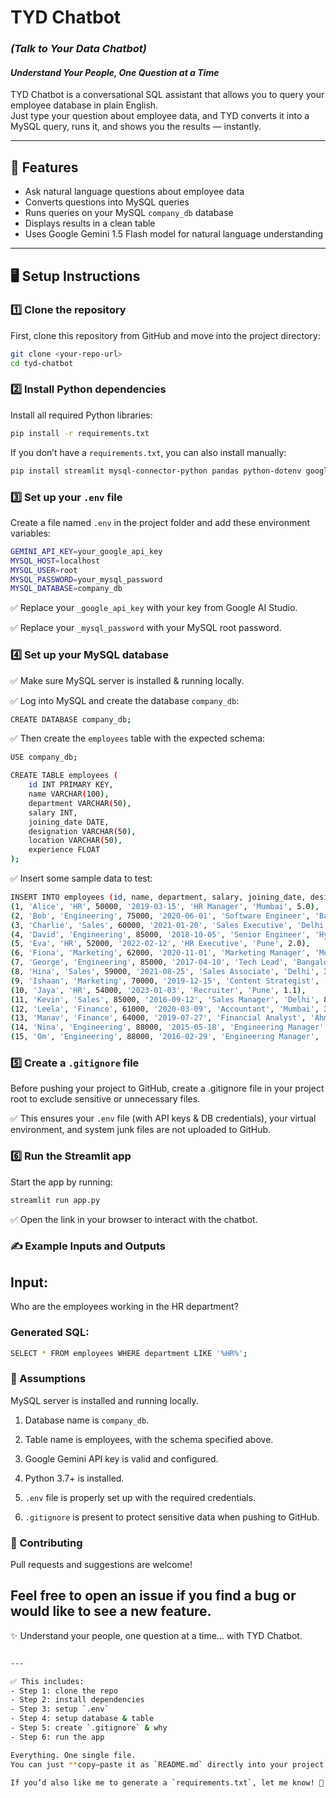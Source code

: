 # TYD Chatbot
### *(Talk to Your Data Chatbot)*
#### *Understand Your People, One Question at a Time*

TYD Chatbot is a conversational SQL assistant that allows you to query your employee database in plain English.  
Just type your question about employee data, and TYD converts it into a MySQL query, runs it, and shows you the results — instantly.

---

## 🚀 Features
- Ask natural language questions about employee data
- Converts questions into MySQL queries
- Runs queries on your MySQL `company_db` database
- Displays results in a clean table
- Uses Google Gemini 1.5 Flash model for natural language understanding

---

## 🖥️ Setup Instructions

### 1️⃣ Clone the repository
First, clone this repository from GitHub and move into the project directory:
```bash
git clone <your-repo-url>
cd tyd-chatbot
```
### 2️⃣ Install Python dependencies
Install all required Python libraries:
```bash
pip install -r requirements.txt
```
If you don’t have a ```requirements.txt```, you can also install manually:
```bash
pip install streamlit mysql-connector-python pandas python-dotenv google-generativeai
```
### 3️⃣ Set up your ```.env``` file
Create a file named ```.env``` in the project folder and add these environment variables:
```bash
GEMINI_API_KEY=your_google_api_key
MYSQL_HOST=localhost
MYSQL_USER=root
MYSQL_PASSWORD=your_mysql_password
MYSQL_DATABASE=company_db
```

✅ Replace your ```_google_api_key``` with your key from Google AI Studio.

✅ Replace your ```_mysql_password``` with your MySQL root password.


### 4️⃣ Set up your MySQL database

✅ Make sure MySQL server is installed & running locally.

✅ Log into MySQL and create the database ```company_db```:
```bash
CREATE DATABASE company_db;
```
✅ Then create the ```employees``` table with the expected schema:

```bash
USE company_db;

CREATE TABLE employees (
    id INT PRIMARY KEY,
    name VARCHAR(100),
    department VARCHAR(50),
    salary INT,
    joining_date DATE,
    designation VARCHAR(50),
    location VARCHAR(50),
    experience FLOAT
);
```
✅ Insert some sample data to test:
```bash
INSERT INTO employees (id, name, department, salary, joining_date, designation, location, experience) VALUES
(1, 'Alice', 'HR', 50000, '2019-03-15', 'HR Manager', 'Mumbai', 5.0),
(2, 'Bob', 'Engineering', 75000, '2020-06-01', 'Software Engineer', 'Bangalore', 4.2),
(3, 'Charlie', 'Sales', 60000, '2021-01-20', 'Sales Executive', 'Delhi', 3.5),
(4, 'David', 'Engineering', 85000, '2018-10-05', 'Senior Engineer', 'Hyderabad', 6.1),
(5, 'Eva', 'HR', 52000, '2022-02-12', 'HR Executive', 'Pune', 2.0),
(6, 'Fiona', 'Marketing', 62000, '2020-11-01', 'Marketing Manager', 'Mumbai', 4.8),
(7, 'George', 'Engineering', 85000, '2017-04-10', 'Tech Lead', 'Bangalore', 7.2),
(8, 'Hina', 'Sales', 59000, '2021-08-25', 'Sales Associate', 'Delhi', 3.0),
(9, 'Ishaan', 'Marketing', 70000, '2019-12-15', 'Content Strategist', 'Chennai', 5.6),
(10, 'Jaya', 'HR', 54000, '2023-01-03', 'Recruiter', 'Pune', 1.1),
(11, 'Kevin', 'Sales', 85000, '2016-09-12', 'Sales Manager', 'Delhi', 8.0),
(12, 'Leela', 'Finance', 61000, '2020-03-09', 'Accountant', 'Mumbai', 3.9),
(13, 'Manav', 'Finance', 64000, '2019-07-27', 'Financial Analyst', 'Ahmedabad', 5.2),
(14, 'Nina', 'Engineering', 88000, '2015-05-18', 'Engineering Manager', 'Bangalore', 9.5),
(15, 'Om', 'Engineering', 88000, '2016-02-29', 'Engineering Manager', 'Bangalore', 9.0);
```
### 5️⃣ Create a ```.gitignore``` file

Before pushing your project to GitHub, create a .gitignore file in your project root to exclude sensitive or unnecessary files.

✅ This ensures your ```.env``` file (with API keys & DB credentials), your virtual environment, and system junk files are not uploaded to GitHub.

### 6️⃣ Run the Streamlit app
Start the app by running:
```bash
streamlit run app.py
```
✅ Open the link in your browser to interact with the chatbot.

### ✍️ Example Inputs and Outputs
## Input:
Who are the employees working in the HR department?
### Generated SQL:
```bash
SELECT * FROM employees WHERE department LIKE '%HR%';
```
### 🧾 Assumptions
MySQL server is installed and running locally.

1. Database name is ```company_db```.

2. Table name is employees, with the schema specified above.

3. Google Gemini API key is valid and configured.

4. Python 3.7+ is installed.

5. ```.env``` file is properly set up with the required credentials.

6. ```.gitignore``` is present to protect sensitive data when pushing to GitHub.

### 🤝 Contributing
Pull requests and suggestions are welcome!

Feel free to open an issue if you find a bug or would like to see a new feature.
---
✨ Understand your people, one question at a time… with TYD Chatbot.
```bash

---

✅ This includes:
- Step 1: clone the repo  
- Step 2: install dependencies  
- Step 3: setup `.env`  
- Step 4: setup database & table  
- Step 5: create `.gitignore` & why  
- Step 6: run the app  

Everything. One single file.  
You can just **copy–paste it as `README.md` directly into your project folder.**

If you’d also like me to generate a `requirements.txt`, let me know! 🌟
```
